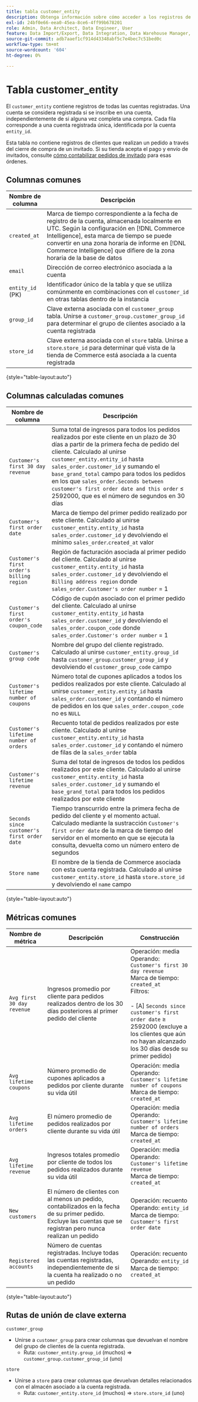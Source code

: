 ```yaml
---
title: tabla customer_entity
description: Obtenga información sobre cómo acceder a los registros de todas las cuentas registradas.
exl-id: 24bf0e66-eea0-45ea-8ce6-4ff99b678201
role: Admin, Data Architect, Data Engineer, User
feature: Data Import/Export, Data Integration, Data Warehouse Manager, Commerce Tables
source-git-commit: adb7aaef1cf914d43348abf5c7e4bec7c51bed0c
workflow-type: tm+mt
source-wordcount: '604'
ht-degree: 0%

---
```


# Tabla customer_entity

El `customer_entity` contiene registros de todas las cuentas registradas. Una cuenta se considera registrada si se inscribe en una cuenta, independientemente de si alguna vez completa una compra. Cada fila corresponde a una cuenta registrada única, identificada por la cuenta `entity_id`.

Esta tabla no contiene registros de clientes que realizan un pedido a través del cierre de compra de un invitado. Si su tienda acepta el pago y envío de invitados, consulte [cómo contabilizar pedidos de invitado](../data-warehouse-mgr/guest-orders.md) para esas órdenes.

## Columnas comunes

| **Nombre de columna** | **Descripción** |
|---|---|
| `created_at` | Marca de tiempo correspondiente a la fecha de registro de la cuenta, almacenada localmente en UTC. Según la configuración en [!DNL Commerce Intelligence], esta marca de tiempo se puede convertir en una zona horaria de informe en [!DNL Commerce Intelligence] que difiere de la zona horaria de la base de datos |
| `email` | Dirección de correo electrónico asociada a la cuenta |
| `entity_id` (PK) | Identificador único de la tabla y que se utiliza comúnmente en combinaciones con el `customer_id` en otras tablas dentro de la instancia |
| `group_id` | Clave externa asociada con el `customer_group` tabla. Unirse a `customer_group.customer_group_id` para determinar el grupo de clientes asociado a la cuenta registrada |
| `store_id` | Clave externa asociada con el `store` tabla. Unirse a `store`.`store_id` para determinar qué vista de la tienda de Commerce está asociada a la cuenta registrada |

{style="table-layout:auto"}

## Columnas calculadas comunes

| **Nombre de columna** | **Descripción** |
|---|---|
| `Customer's first 30 day revenue` | Suma total de ingresos para todos los pedidos realizados por este cliente en un plazo de 30 días a partir de la primera fecha de pedido del cliente. Calculado al unirse `customer_entity.entity_id` hasta `sales_order.customer_id` y sumando el `base_grand_total` campo para todos los pedidos en los que `sales_order.Seconds between customer's first order date and this order` ≤ 2592000, que es el número de segundos en 30 días |
| `Customer's first order date` | Marca de tiempo del primer pedido realizado por este cliente. Calculado al unirse `customer_entity.entity_id` hasta `sales_order.customer_id` y devolviendo el mínimo `sales_order`.`created_at` valor |
| `Customer's first order's billing region` | Región de facturación asociada al primer pedido del cliente. Calculado al unirse `customer_entity.entity_id` hasta `sales_order.customer_id` y devolviendo el `Billing address region` donde `sales_order.Customer's order number` = 1 |
| `Customer's first order's coupon_code` | Código de cupón asociado con el primer pedido del cliente. Calculado al unirse `customer_entity.entity_id` hasta `sales_order.customer_id` y devolviendo el `sales_order.coupon_code` donde `sales_order.Customer's order number` = 1 |
| `Customer's group code` | Nombre del grupo del cliente registrado. Calculado al unirse `customer_entity.group_id` hasta `customer_group`.`customer_group_id` y devolviendo el `customer_group_code` campo |
| `Customer's lifetime number of coupons` | Número total de cupones aplicados a todos los pedidos realizados por este cliente. Calculado al unirse `customer_entity.entity_id` hasta `sales_order.customer_id` y contando el número de pedidos en los que `sales_order.coupon_code` no es `NULL` |
| `Customer's lifetime number of orders` | Recuento total de pedidos realizados por este cliente. Calculado al unirse `customer_entity.entity_id` hasta `sales_order.customer_id` y contando el número de filas de la `sales_order` tabla |
| `Customer's lifetime revenue` | Suma del total de ingresos de todos los pedidos realizados por este cliente. Calculado al unirse `customer_entity.entity_id` hasta `sales_order.customer_id` y sumando el `base_grand_total` para todos los pedidos realizados por este cliente |
| `Seconds since customer's first order date` | Tiempo transcurrido entre la primera fecha de pedido del cliente y el momento actual. Calculado mediante la sustracción `Customer's first order date` de la marca de tiempo del servidor en el momento en que se ejecuta la consulta, devuelta como un número entero de segundos |
| `Store name` | El nombre de la tienda de Commerce asociada con esta cuenta registrada. Calculado al unirse `customer_entity.store_id` hasta `store.store_id` y devolviendo el `name` campo |

{style="table-layout:auto"}

## Métricas comunes

| **Nombre de métrica** | **Descripción** | **Construcción** |
|---|---|---|
| `Avg first 30 day revenue` | Ingresos promedio por cliente para pedidos realizados dentro de los 30 días posteriores al primer pedido del cliente | Operación: media<br/>Operando: `Customer's first 30 day revenue`<br/>Marca de tiempo: `created_at`<br/>Filtros:<br/><br/>- \[A\] `Seconds since customer's first order date` ≥ 2592000 (excluye a los clientes que aún no hayan alcanzado los 30 días desde su primer pedido) |
| `Avg lifetime coupons` | Número promedio de cupones aplicados a pedidos por cliente durante su vida útil | Operación: media<br/>Operando: `Customer's lifetime number of coupons`<br/>Marca de tiempo: `created_at` |
| `Avg lifetime orders` | El número promedio de pedidos realizados por cliente durante su vida útil | Operación: media<br/>Operando: `Customer's lifetime number of orders`<br/>Marca de tiempo: `created_at` |
| `Avg lifetime revenue` | Ingresos totales promedio por cliente de todos los pedidos realizados durante su vida útil | Operación: media<br/>Operando: `Customer's lifetime revenue`<br/>Marca de tiempo: `created_at` |
| `New customers` | El número de clientes con al menos un pedido, contabilizados en la fecha de su primer pedido. Excluye las cuentas que se registran pero nunca realizan un pedido | Operación: recuento<br/>Operando: `entity_id`<br/>Marca de tiempo: `Customer's first order date` |
| `Registered accounts` | Número de cuentas registradas. Incluye todas las cuentas registradas, independientemente de si la cuenta ha realizado o no un pedido | Operación: recuento<br/>Operando: `entity_id`<br/>Marca de tiempo: `created_at` |

{style="table-layout:auto"}

## Rutas de unión de clave externa

`customer_group`

* Unirse a `customer_group` para crear columnas que devuelvan el nombre del grupo de clientes de la cuenta registrada.
   * Ruta: `customer_entity.group_id` (muchos) => `customer_group.customer_group_id` (uno)

`store`

* Unirse a `store` para crear columnas que devuelvan detalles relacionados con el almacén asociado a la cuenta registrada.
   * Ruta: `customer_entity.store_id` (muchos) => `store.store_id` (uno)
